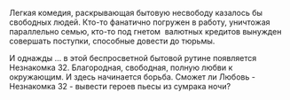 <p>Легкая комедия, раскрывающая бытовую несвободу казалось бы свободных людей. Кто-то фанатично погружен в работу, уничтожая параллельно семью, кто-то под гнетом  валютных кредитов вынужден совершать поступки, способные довести до тюрьмы.</p>
<p>И однажды … в этой беспросветной бытовой рутине появляется Незнакомка 32. Благородная, свободная, полную любви к окружающим. И здесь начинается борьба. Сможет ли Любовь - Незнакомка 32 - вывести героев пьесы из сумрака ночи?</p>
